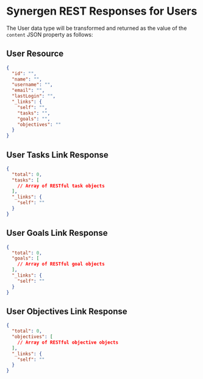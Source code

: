 # Synergen REST Responses for Users

The User data type will be transformed and returned as the value of the `content` JSON property as follows:

## User Resource

```json
{
  "id": "",
  "name": "",
  "username": "",
  "email": "",
  "lastLogin": "",
  "_links": {
    "self": "",
    "tasks": "",
    "goals": "",
    "objectives": ""
  }
}
```

## User Tasks Link Response

```json
{
  "total": 0,
  "tasks": [
    // Array of RESTful task objects
  ],
  "_links": {
    "self": ""
  }
}
```

## User Goals Link Response

```json
{
  "total": 0,
  "goals": [
    // Array of RESTful goal objects
  ],
  "_links": {
    "self": ""
  }
}
```

## User Objectives Link Response

```json
{
  "total": 0,
  "objectives": [
    // Array of RESTful objective objects
  ],
  "_links": {
    "self": ""
  }
}
```
